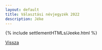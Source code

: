 ```yaml
---
layout: default
title: Választási névjegyzék 2022
description: Jéke
---
```


{% include settlementHTMLs/Jeeke.html %}

[Vissza](./)